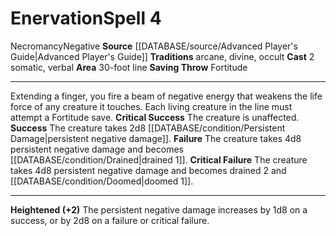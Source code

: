 ﻿---
actions: '[two-actions]'
area: 30-foot line
component:
- Somatic
- Verbal
heighten: '+2'
heighten_level: 4, 6, 8, 10
id: '687'
level: '4'
name: Enervation
rarity: Common
saving_throw: Fortitude
school: Necromancy
source: '[[DATABASE/source/Advanced Player''s Guide|Advanced Player''s Guide]]'
tradition:
- Arcane
- Divine
- Occult
trait:
- '[[DATABASE/trait/Necromancy|Necromancy]]'
- '[[DATABASE/trait/Negative|Negative]]'
type: Spell

---
# Enervation<span class="item-type">Spell 4</span>

<span class="item-trait">Necromancy</span><span class="item-trait">Negative</span>
**Source** [[DATABASE/source/Advanced Player's Guide|Advanced Player's Guide]] 
**Traditions** arcane, divine, occult
**Cast** <span class="action-icon">2</span> somatic, verbal
**Area** 30-foot line
**Saving Throw** Fortitude

---
Extending a finger, you fire a beam of negative energy that weakens the life force of any creature it touches. Each living creature in the line must attempt a Fortitude save.
**Critical Success** The creature is unaffected.
**Success** The creature takes 2d8 [[DATABASE/condition/Persistent Damage|persistent negative damage]].
**Failure** The creature takes 4d8 persistent negative damage and becomes [[DATABASE/condition/Drained|drained 1]].
**Critical Failure** The creature takes 4d8 persistent negative damage and becomes drained 2 and [[DATABASE/condition/Doomed|doomed 1]].

---
**Heightened (+2)** The persistent negative damage increases by 1d8 on a success, or by 2d8 on a failure or critical failure.